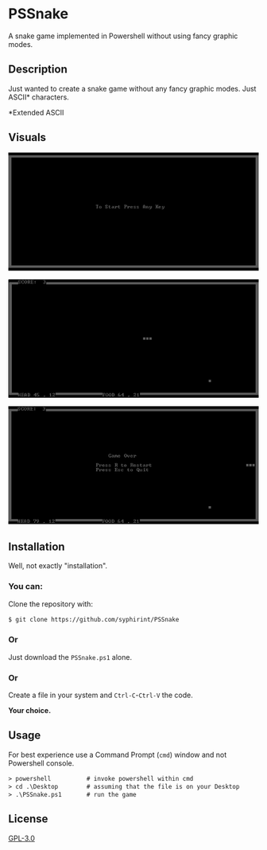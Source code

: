 # PSSnake

A snake game implemented in Powershell without using fancy graphic modes.

## Description

Just wanted to create a snake game without any fancy graphic modes. Just ASCII* characters.

*Extended ASCII

## Visuals

![StartGameScreen](https://github.com/syphirint/PSSnake/blob/master/Images/StartGameScreen.PNG?raw=true)

![Gameplay](https://github.com/syphirint/PSSnake/blob/master/Images/Gameplay.PNG?raw=true)

![GameOverScreen](https://github.com/syphirint/PSSnake/blob/master/Images/GameOverScreen.png?raw=true)

## Installation

Well, not exactly "installation".

### You can:

Clone the repository with:
```bash
$ git clone https://github.com/syphirint/PSSnake
```
### Or
Just download the `PSSnake.ps1` alone.
### Or
Create a file in your system and `Ctrl-C`-`Ctrl-V` the code.

**Your choice.**

## Usage

For best experience use a Command Prompt (`cmd`) window and not Powershell console.

```
> powershell          # invoke powershell within cmd
> cd .\Desktop        # assuming that the file is on your Desktop
> .\PSSnake.ps1       # run the game
```

## License
[GPL-3.0](https://www.gnu.org/licenses/)
